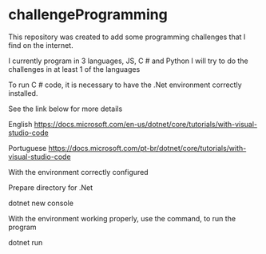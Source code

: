 # challengeProgramming
This repository was created to add some programming challenges that I find on the internet.

I currently program in 3 languages, JS, C # and Python
I will try to do the challenges in at least 1 of the languages


To run C # code, it is necessary to have the .Net environment correctly installed.

See the link below for more details

English
https://docs.microsoft.com/en-us/dotnet/core/tutorials/with-visual-studio-code

Portuguese
https://docs.microsoft.com/pt-br/dotnet/core/tutorials/with-visual-studio-code


With the environment correctly configured

Prepare directory for .Net

dotnet new console

With the environment working properly, use the command, to run the program

dotnet run